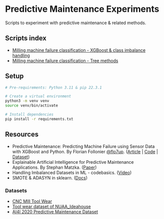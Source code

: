 # Predictive Maintenance Experiments

Scripts to experiment with predictive maintenance & related methods.

## Scripts index

- [Milling machine failure classification - XGBoost & class imbalance handling](./experiments/failure_classification/milling_machines_class_balancing.py)
- [Milling machine failure classification - Tree methods](./experiments/failure_classification/milling_machines_classifier_comparison.py)

## Setup

```bash
# Pre-requirements: Python 3.11 & pip 22.3.1

# Create a virtual environment
python3 -m venv venv
source venv/bin/activate

# Install dependencies
pip install -r requirements.txt
```

## Resources

- Predictive Maintenance: Predicting Machine Failure using Sensor Data with XGBoost and
  Python. By Florian
  Follonier [@flo7up](https://github.com/flo7up). ([Article](https://www.relataly.com/predictive-maintenance-predicting-machine-failure-with-python/10618/) | [Code](https://github.com/flo7up/relataly-public-python-tutorials/blob/master/02%20Classification/022%20Predicting%20Machine%20Malfunction%20of%20Milling%20Machines%20in%20Python.ipynb) | [Dataset](https://archive.ics.uci.edu/dataset/601/ai4i+2020+predictive+maintenance+dataset))
- Explainable Artificial Intelligence for Predictive Maintenance Applications. By Stephan
  Matzka. ([Paper](https://github.com/linomp/pdm-experiments/files/12337616/matzka2020.pdf))
- Handling Imbalanced Datasets in ML - codebasics. ([Video](https://www.youtube.com/watch?v=JnlM4yLFNuo))
- SMOTE & ADASYN in
  sklearn. ([Docs](https://imbalanced-learn.org/stable/over_sampling.html#from-random-over-sampling-to-smote-and-adasyn))

### Datasets

- [CNC MIll Tool Wear](https://www.kaggle.com/datasets/shasun/tool-wear-detection-in-cnc-mill)
- [Tool wear dataset of NUAA_Ideahouse](https://ieee-dataport.org/open-access/tool-wear-dataset-nuaaideahouse)
- [AI4I 2020 Predictive Maintenance Dataset](https://archive.ics.uci.edu/dataset/601/ai4i+2020+predictive+maintenance+dataset)